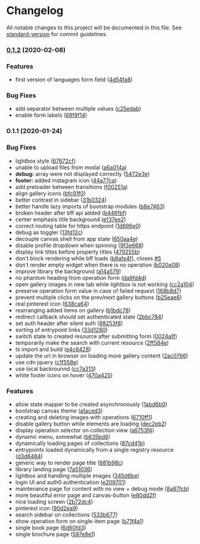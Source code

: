 # Changelog

All notable changes to this project will be documented in this file. See [standard-version](https://github.com/conventional-changelog/standard-version) for commit guidelines.

### [0.1.2](https://github.com/wikibus/www.wikibus.org/compare/v0.1.1...v0.1.2) (2020-02-08)


### Features

* first version of languages form field ([4d54fa8](https://github.com/wikibus/www.wikibus.org/commit/4d54fa84dd9193d7b6024b35d9e9689c4718c0da))


### Bug Fixes

* add separator between multiple values ([c25edab](https://github.com/wikibus/www.wikibus.org/commit/c25edab176cce3e17ba1a396252eb377394ea96e))
* enable form labels ([68f9f14](https://github.com/wikibus/www.wikibus.org/commit/68f9f146d32dd051277abf3bf35bed33c8a8fdef))

### 0.1.1 (2020-01-24)


### Bug Fixes

* lightbox style ([67672cf](https://github.com/wikibus/www.wikibus.org/commit/67672cf))
* unable to upload files from modal ([a6a014a](https://github.com/wikibus/www.wikibus.org/commit/a6a014a))
* **debug:** array were not displayed correctly ([5472e3e](https://github.com/wikibus/www.wikibus.org/commit/5472e3e))
* **footer:** added instagram icon ([44a77ca](https://github.com/wikibus/www.wikibus.org/commit/44a77ca))
* add preloader between transitions ([f00251a](https://github.com/wikibus/www.wikibus.org/commit/f00251a))
* align gallery icons ([bfc91f0](https://github.com/wikibus/www.wikibus.org/commit/bfc91f0))
* better contrast in sidebar ([31b0324](https://github.com/wikibus/www.wikibus.org/commit/31b0324))
* better handle lazy imports of bootstrap modules ([b8e7463](https://github.com/wikibus/www.wikibus.org/commit/b8e7463))
* broken header after bff api added ([b446fbf](https://github.com/wikibus/www.wikibus.org/commit/b446fbf))
* center emphasis title background ([ef37ee2](https://github.com/wikibus/www.wikibus.org/commit/ef37ee2))
* correct routing table for https endpoint ([1d896e0](https://github.com/wikibus/www.wikibus.org/commit/1d896e0))
* debug as toggler ([13fd12c](https://github.com/wikibus/www.wikibus.org/commit/13fd12c))
* decouple canvas shell from app state ([650aa4e](https://github.com/wikibus/www.wikibus.org/commit/650aa4e))
* disable profile dropdown when spinning ([9f3e668](https://github.com/wikibus/www.wikibus.org/commit/9f3e668))
* display link titles before property titles ([479255b](https://github.com/wikibus/www.wikibus.org/commit/479255b))
* don't block rendering while bff loads ([b8afe4f](https://github.com/wikibus/www.wikibus.org/commit/b8afe4f)), closes [#5](https://github.com/wikibus/www.wikibus.org/issues/5)
* don't render empty widget when there is no operation ([b020a08](https://github.com/wikibus/www.wikibus.org/commit/b020a08))
* improve library the background ([a14a579](https://github.com/wikibus/www.wikibus.org/commit/a14a579))
* no phantom heading from operation form ([da9fd4d](https://github.com/wikibus/www.wikibus.org/commit/da9fd4d))
* open gallery images in new tab while lightbox is not working ([cc2a104](https://github.com/wikibus/www.wikibus.org/commit/cc2a104))
* preserve operation form value in case of failed request ([168b8d7](https://github.com/wikibus/www.wikibus.org/commit/168b8d7))
* prevent multiple clicks on the prev/next gallery buttons ([b25eae6](https://github.com/wikibus/www.wikibus.org/commit/b25eae6))
* real pinterest icon ([638ca64](https://github.com/wikibus/www.wikibus.org/commit/638ca64))
* rearranging added items on gallery ([b1bdc78](https://github.com/wikibus/www.wikibus.org/commit/b1bdc78))
* redirect callback should set authenticated state ([2bbc784](https://github.com/wikibus/www.wikibus.org/commit/2bbc784))
* set auth header after silent auth ([88253f8](https://github.com/wikibus/www.wikibus.org/commit/88253f8))
* sorting of entrypoint links ([33d1280](https://github.com/wikibus/www.wikibus.org/commit/33d1280))
* switch state to created resource after submitting form ([0024a1f](https://github.com/wikibus/www.wikibus.org/commit/0024a1f))
* temporarily make the search with current resource ([2ff584e](https://github.com/wikibus/www.wikibus.org/commit/2ff584e))
* ts import and build ([e4c6428](https://github.com/wikibus/www.wikibus.org/commit/e4c6428))
* update the url in browser on loading more gallery content ([2ac0766](https://github.com/wikibus/www.wikibus.org/commit/2ac0766))
* use cdn jquery ([c1f558e](https://github.com/wikibus/www.wikibus.org/commit/c1f558e))
* use local backrounnd ([cc7a313](https://github.com/wikibus/www.wikibus.org/commit/cc7a313))
* white footer icons on hover ([470a425](https://github.com/wikibus/www.wikibus.org/commit/470a425))


### Features

* allow state mapper to be created asynchronously ([1abd6b0](https://github.com/wikibus/www.wikibus.org/commit/1abd6b0))
* bootstrap canvas theme ([a1aced3](https://github.com/wikibus/www.wikibus.org/commit/a1aced3))
* creating and deleting images with operations ([6710ff1](https://github.com/wikibus/www.wikibus.org/commit/6710ff1))
* disable gallery button while elements are loading ([dec2eb2](https://github.com/wikibus/www.wikibus.org/commit/dec2eb2))
* display operation selector on collection view ([a6753f4](https://github.com/wikibus/www.wikibus.org/commit/a6753f4))
* dynamic menu, somewhat ([b635bd8](https://github.com/wikibus/www.wikibus.org/commit/b635bd8))
* dynamically loading pages of collections ([87cd41b](https://github.com/wikibus/www.wikibus.org/commit/87cd41b))
* entrypoints loaded dynamically from a single registry resource ([d3d6484](https://github.com/wikibus/www.wikibus.org/commit/d3d6484))
* generic way to render page title ([681b98c](https://github.com/wikibus/www.wikibus.org/commit/681b98c))
* library landing page ([7a51036](https://github.com/wikibus/www.wikibus.org/commit/7a51036))
* lightbox and handling multiple images ([345d6be](https://github.com/wikibus/www.wikibus.org/commit/345d6be))
* login UI and auth0 authentication ([e209701](https://github.com/wikibus/www.wikibus.org/commit/e209701))
* maintenance page for content with no view + debug mode ([8a87fcb](https://github.com/wikibus/www.wikibus.org/commit/8a87fcb))
* more beautiful error page and canvas-button ([e80dd2f](https://github.com/wikibus/www.wikibus.org/commit/e80dd2f))
* nice loading screen ([2b72dc4](https://github.com/wikibus/www.wikibus.org/commit/2b72dc4))
* pinterest icon ([90d2ea9](https://github.com/wikibus/www.wikibus.org/commit/90d2ea9))
* search sidebar on collections ([533b677](https://github.com/wikibus/www.wikibus.org/commit/533b677))
* show operation form on single-item page ([b71f4a1](https://github.com/wikibus/www.wikibus.org/commit/b71f4a1))
* single book page ([6d60fd3](https://github.com/wikibus/www.wikibus.org/commit/6d60fd3))
* single brochure page ([597e8e1](https://github.com/wikibus/www.wikibus.org/commit/597e8e1))
